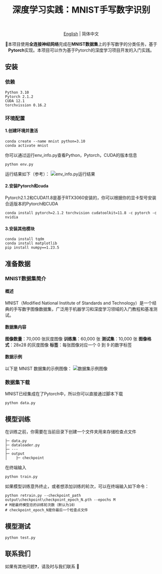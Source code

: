 <p align="center">
    <h1 align="center">深度学习实践：MNIST手写数字识别</h1>
</p>


<br>
<div align="center">

[English](README.md) | 简体中文

</div>

<p align="center">
    🌟本项目使用<strong>全连接神经网络</strong>完成在<strong>MNIST数据集</strong>上的手写数字的分类任务，基于<strong>Pytorch</strong>实现。本项目可以作为基于Pytorch的深度学习项目开发的入门实践。
</p>


## 安装
### 依赖
```
Python 3.10
Pytorch 2.1.2
CUDA 12.1
torchvission 0.16.2
```
### 环境配置
#### 1.创建环境并激活
```
conda create --name mnist python=3.10
conda activate mnist
```
你可以通过运行env_info.py查看Python，Pytorch，CUDA的版本信息
```
python env.py
```
运行结果如下（参考）：
![env_info.py运行结果]("https://github.com/ZhigangHe-hust/Deep-Learning-MNIST/blob/main/figs/fig2.png")
#### 2.安装Pytorch和cuda
Pytorch2.1.2和CUDA11.8是基于RTX3060安装的，你可以根据你的显卡型号安装合适版本的Pytorch和CUDA
```
conda install pytorch=2.1.2 torchvision cudatoolkit=11.8 -c pytorch -c nvidia
```
#### 3.安装其他模块
```
conda install tqdm
conda install matplotlib
pip install numpy==1.23.5
```

## 准备数据
###  MNIST数据集简介
#### 概述
MNIST（Modified National Institute of Standards and Technology）是一个经典的手写数字图像数据集，广泛用于机器学习和深度学习领域的入门教程和基准测试。
#### 数据集内容
**图像数量**：70,000 张灰度图像
**训练集**：60,000 张
**测试集**：10,000 张
**图像格式**：28x28 的灰度图像
**标签**：每张图像对应一个 0 到 9 的数字标签
#### 数据示例
以下是 MNIST 数据集的示例图像：
![数据集示例图像]("https://github.com/ZhigangHe-hust/Deep-Learning-MNIST/blob/main/figs/fig1.png")
### 数据集下载
MNIST已经集成在了Pytorch中，所以你可以直接通过脚本下载
```
python data.py
```

## 模型训练
在训练之前，你需要在当前目录下创建一个文件夹用来存储检查点文件
```
├─ data.py
├─ dataloader.py
├─ ···
├─ output
│    ├─ checkpoint
```
在终端输入
```
python train.py
```
如果模型训练意外终止，或者想添加训练的轮次，可以在终端输入如下命令：
```
python retrain.py --checkpoint_path output\checkpoint\checkpoint_epoch_N.pth --epochs M
# M是最终模型总的训练轮次数（默认为10）
# checkpoint_epoch_N是你最后一个检查点文件
```

## 模型测试
```
python test.py
```

## 联系我们

如果有其他问题❓，请及时与我们联系 👬
